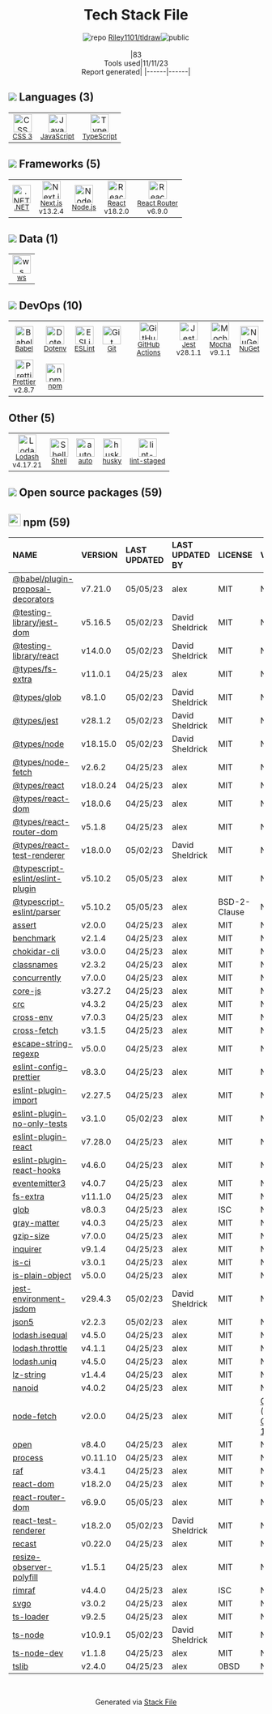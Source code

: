 <!--
--- Readme.md Snippet without images Start ---
## Tech Stack
Riley1101/tldraw is built on the following main stack:
- [Jest](http://facebook.github.io/jest/) – Javascript Testing Framework
- [Mocha](http://mochajs.org/) – Javascript Testing Framework
- [Node.js](http://nodejs.org/) – Frameworks (Full Stack)
- [.NET](http://www.microsoft.com/net/) – Frameworks (Full Stack)
- [React](https://reactjs.org/) – Javascript UI Libraries
- [JavaScript](https://developer.mozilla.org/en-US/docs/Web/JavaScript) – Languages
- [TypeScript](http://www.typescriptlang.org) – Languages
- [Lodash](https://lodash.com) – Javascript Utilities & Libraries
- [Babel](http://babeljs.io/) – JavaScript Compilers
- [ESLint](http://eslint.org/) – Code Review
- [React Router](https://github.com/rackt/react-router) – JavaScript Framework Components
- [Shell](https://en.wikipedia.org/wiki/Shell_script) – Shells
- [Next.js](https://nextjs.org/) – Frameworks (Full Stack)
- [Prettier](https://prettier.io/) – Code Review
- [ws](https://github.com/websockets/ws) – Realtime Backend / API
- [GitHub Actions](https://github.com/features/actions) – Continuous Integration

Full tech stack [here](/techstack.md)
--- Readme.md Snippet without images End ---

--- Readme.md Snippet with images Start ---
## Tech Stack
Riley1101/tldraw is built on the following main stack:
- <img width='25' height='25' src='https://img.stackshare.io/service/830/jest.png' alt='Jest'/> [Jest](http://facebook.github.io/jest/) – Javascript Testing Framework
- <img width='25' height='25' src='https://img.stackshare.io/service/832/mocha.png' alt='Mocha'/> [Mocha](http://mochajs.org/) – Javascript Testing Framework
- <img width='25' height='25' src='https://img.stackshare.io/service/1011/n1JRsFeB_400x400.png' alt='Node.js'/> [Node.js](http://nodejs.org/) – Frameworks (Full Stack)
- <img width='25' height='25' src='https://img.stackshare.io/service/1014/IoPy1dce_400x400.png' alt='.NET'/> [.NET](http://www.microsoft.com/net/) – Frameworks (Full Stack)
- <img width='25' height='25' src='https://img.stackshare.io/service/1020/OYIaJ1KK.png' alt='React'/> [React](https://reactjs.org/) – Javascript UI Libraries
- <img width='25' height='25' src='https://img.stackshare.io/service/1209/javascript.jpeg' alt='JavaScript'/> [JavaScript](https://developer.mozilla.org/en-US/docs/Web/JavaScript) – Languages
- <img width='25' height='25' src='https://img.stackshare.io/service/1612/bynNY5dJ.jpg' alt='TypeScript'/> [TypeScript](http://www.typescriptlang.org) – Languages
- <img width='25' height='25' src='https://img.stackshare.io/service/2438/lodash.png' alt='Lodash'/> [Lodash](https://lodash.com) – Javascript Utilities & Libraries
- <img width='25' height='25' src='https://img.stackshare.io/service/2739/-1wfGjNw.png' alt='Babel'/> [Babel](http://babeljs.io/) – JavaScript Compilers
- <img width='25' height='25' src='https://img.stackshare.io/service/3337/Q4L7Jncy.jpg' alt='ESLint'/> [ESLint](http://eslint.org/) – Code Review
- <img width='25' height='25' src='https://img.stackshare.io/service/3350/8261421.png' alt='React Router'/> [React Router](https://github.com/rackt/react-router) – JavaScript Framework Components
- <img width='25' height='25' src='https://img.stackshare.io/service/4631/default_c2062d40130562bdc836c13dbca02d318205a962.png' alt='Shell'/> [Shell](https://en.wikipedia.org/wiki/Shell_script) – Shells
- <img width='25' height='25' src='https://img.stackshare.io/service/5936/nextjs.png' alt='Next.js'/> [Next.js](https://nextjs.org/) – Frameworks (Full Stack)
- <img width='25' height='25' src='https://img.stackshare.io/service/7035/default_66f265943abed56bcdbfca1c866a4261b1fbb063.jpg' alt='Prettier'/> [Prettier](https://prettier.io/) – Code Review
- <img width='25' height='25' src='https://img.stackshare.io/service/11381/no-img-open-source.png' alt='ws'/> [ws](https://github.com/websockets/ws) – Realtime Backend / API
- <img width='25' height='25' src='https://img.stackshare.io/service/11563/actions.png' alt='GitHub Actions'/> [GitHub Actions](https://github.com/features/actions) – Continuous Integration

Full tech stack [here](/techstack.md)
--- Readme.md Snippet with images End ---
-->
<div align="center">

# Tech Stack File
![](https://img.stackshare.io/repo.svg "repo") [Riley1101/tldraw](https://github.com/Riley1101/tldraw)![](https://img.stackshare.io/public_badge.svg "public")
<br/><br/>
|83<br/>Tools used|11/11/23 <br/>Report generated|
|------|------|
</div>

## <img src='https://img.stackshare.io/languages.svg'/> Languages (3)
<table><tr>
  <td align='center'>
  <img width='36' height='36' src='https://img.stackshare.io/service/6727/css.png' alt='CSS 3'>
  <br>
  <sub><a href="https://developer.mozilla.org/en-US/docs/Web/CSS/CSS3">CSS 3</a></sub>
  <br>
  <sub></sub>
</td>

<td align='center'>
  <img width='36' height='36' src='https://img.stackshare.io/service/1209/javascript.jpeg' alt='JavaScript'>
  <br>
  <sub><a href="https://developer.mozilla.org/en-US/docs/Web/JavaScript">JavaScript</a></sub>
  <br>
  <sub></sub>
</td>

<td align='center'>
  <img width='36' height='36' src='https://img.stackshare.io/service/1612/bynNY5dJ.jpg' alt='TypeScript'>
  <br>
  <sub><a href="http://www.typescriptlang.org">TypeScript</a></sub>
  <br>
  <sub></sub>
</td>

</tr>
</table>

## <img src='https://img.stackshare.io/frameworks.svg'/> Frameworks (5)
<table><tr>
  <td align='center'>
  <img width='36' height='36' src='https://img.stackshare.io/service/1014/IoPy1dce_400x400.png' alt='.NET'>
  <br>
  <sub><a href="http://www.microsoft.com/net/">.NET</a></sub>
  <br>
  <sub></sub>
</td>

<td align='center'>
  <img width='36' height='36' src='https://img.stackshare.io/service/5936/nextjs.png' alt='Next.js'>
  <br>
  <sub><a href="https://nextjs.org/">Next.js</a></sub>
  <br>
  <sub>v13.2.4</sub>
</td>

<td align='center'>
  <img width='36' height='36' src='https://img.stackshare.io/service/1011/n1JRsFeB_400x400.png' alt='Node.js'>
  <br>
  <sub><a href="http://nodejs.org/">Node.js</a></sub>
  <br>
  <sub></sub>
</td>

<td align='center'>
  <img width='36' height='36' src='https://img.stackshare.io/service/1020/OYIaJ1KK.png' alt='React'>
  <br>
  <sub><a href="https://reactjs.org/">React</a></sub>
  <br>
  <sub>v18.2.0</sub>
</td>

<td align='center'>
  <img width='36' height='36' src='https://img.stackshare.io/service/3350/8261421.png' alt='React Router'>
  <br>
  <sub><a href="https://github.com/rackt/react-router">React Router</a></sub>
  <br>
  <sub>v6.9.0</sub>
</td>

</tr>
</table>

## <img src='https://img.stackshare.io/databases.svg'/> Data (1)
<table><tr>
  <td align='center'>
  <img width='36' height='36' src='https://img.stackshare.io/service/11381/no-img-open-source.png' alt='ws'>
  <br>
  <sub><a href="https://github.com/websockets/ws">ws</a></sub>
  <br>
  <sub></sub>
</td>

</tr>
</table>

## <img src='https://img.stackshare.io/devops.svg'/> DevOps (10)
<table><tr>
  <td align='center'>
  <img width='36' height='36' src='https://img.stackshare.io/service/2739/-1wfGjNw.png' alt='Babel'>
  <br>
  <sub><a href="http://babeljs.io/">Babel</a></sub>
  <br>
  <sub></sub>
</td>

<td align='center'>
  <img width='36' height='36' src='https://img.stackshare.io/service/8067/default_90dcb1286af7685c68df319c764b80704df1155b.png' alt='Dotenv'>
  <br>
  <sub><a href="https://github.com/motdotla/dotenv">Dotenv</a></sub>
  <br>
  <sub></sub>
</td>

<td align='center'>
  <img width='36' height='36' src='https://img.stackshare.io/service/3337/Q4L7Jncy.jpg' alt='ESLint'>
  <br>
  <sub><a href="http://eslint.org/">ESLint</a></sub>
  <br>
  <sub></sub>
</td>

<td align='center'>
  <img width='36' height='36' src='https://img.stackshare.io/service/1046/git.png' alt='Git'>
  <br>
  <sub><a href="http://git-scm.com/">Git</a></sub>
  <br>
  <sub></sub>
</td>

<td align='center'>
  <img width='36' height='36' src='https://img.stackshare.io/service/11563/actions.png' alt='GitHub Actions'>
  <br>
  <sub><a href="https://github.com/features/actions">GitHub Actions</a></sub>
  <br>
  <sub></sub>
</td>

<td align='center'>
  <img width='36' height='36' src='https://img.stackshare.io/service/830/jest.png' alt='Jest'>
  <br>
  <sub><a href="http://facebook.github.io/jest/">Jest</a></sub>
  <br>
  <sub>v28.1.1</sub>
</td>

<td align='center'>
  <img width='36' height='36' src='https://img.stackshare.io/service/832/mocha.png' alt='Mocha'>
  <br>
  <sub><a href="http://mochajs.org/">Mocha</a></sub>
  <br>
  <sub>v9.1.1</sub>
</td>

<td align='center'>
  <img width='36' height='36' src='https://img.stackshare.io/service/2637/6I3oEOP4_400x400.jpg' alt='NuGet'>
  <br>
  <sub><a href="https://www.nuget.org/">NuGet</a></sub>
  <br>
  <sub></sub>
</td>

</tr>
<tr>
  <td align='center'>
  <img width='36' height='36' src='https://img.stackshare.io/service/7035/default_66f265943abed56bcdbfca1c866a4261b1fbb063.jpg' alt='Prettier'>
  <br>
  <sub><a href="https://prettier.io/">Prettier</a></sub>
  <br>
  <sub>v2.8.7</sub>
</td>

<td align='center'>
  <img width='36' height='36' src='https://img.stackshare.io/service/1120/lejvzrnlpb308aftn31u.png' alt='npm'>
  <br>
  <sub><a href="https://www.npmjs.com/">npm</a></sub>
  <br>
  <sub></sub>
</td>

</tr>
</table>

## Other (5)
<table><tr>
  <td align='center'>
  <img width='36' height='36' src='https://img.stackshare.io/service/2438/lodash.png' alt='Lodash'>
  <br>
  <sub><a href="https://lodash.com">Lodash</a></sub>
  <br>
  <sub>v4.17.21</sub>
</td>

<td align='center'>
  <img width='36' height='36' src='https://img.stackshare.io/service/4631/default_c2062d40130562bdc836c13dbca02d318205a962.png' alt='Shell'>
  <br>
  <sub><a href="https://en.wikipedia.org/wiki/Shell_script">Shell</a></sub>
  <br>
  <sub></sub>
</td>

<td align='center'>
  <img width='36' height='36' src='https://img.stackshare.io/service/2634/quvIzEn2_normal.jpg' alt='auto'>
  <br>
  <sub><a href="http://autoportal.com/">auto</a></sub>
  <br>
  <sub></sub>
</td>

<td align='center'>
  <img width='36' height='36' src='https://img.stackshare.io/service/9527/5502029.jpeg' alt='husky'>
  <br>
  <sub><a href="https://github.com/typicode/husky">husky</a></sub>
  <br>
  <sub></sub>
</td>

<td align='center'>
  <img width='36' height='36' src='https://img.stackshare.io/service/10577/11071.jpeg' alt='lint-staged'>
  <br>
  <sub><a href="https://github.com/okonet/lint-staged">lint-staged</a></sub>
  <br>
  <sub></sub>
</td>

</tr>
</table>


## <img src='https://img.stackshare.io/group.svg' /> Open source packages (59)</h2>

## <img width='24' height='24' src='https://img.stackshare.io/service/1120/lejvzrnlpb308aftn31u.png'/> npm (59)

|NAME|VERSION|LAST UPDATED|LAST UPDATED BY|LICENSE|VULNERABILITIES|
|:------|:------|:------|:------|:------|:------|
|[@babel/plugin-proposal-decorators](https://www.npmjs.com/@babel/plugin-proposal-decorators)|v7.21.0|05/05/23|alex |MIT|N/A|
|[@testing-library/jest-dom](https://www.npmjs.com/@testing-library/jest-dom)|v5.16.5|05/02/23|David Sheldrick |MIT|N/A|
|[@testing-library/react](https://www.npmjs.com/@testing-library/react)|v14.0.0|05/02/23|David Sheldrick |MIT|N/A|
|[@types/fs-extra](https://www.npmjs.com/@types/fs-extra)|v11.0.1|04/25/23|alex |MIT|N/A|
|[@types/glob](https://www.npmjs.com/@types/glob)|v8.1.0|05/02/23|David Sheldrick |MIT|N/A|
|[@types/jest](https://www.npmjs.com/@types/jest)|v28.1.2|05/02/23|David Sheldrick |MIT|N/A|
|[@types/node](https://www.npmjs.com/@types/node)|v18.15.0|05/02/23|David Sheldrick |MIT|N/A|
|[@types/node-fetch](https://www.npmjs.com/@types/node-fetch)|v2.6.2|04/25/23|alex |MIT|N/A|
|[@types/react](https://www.npmjs.com/@types/react)|v18.0.24|04/25/23|alex |MIT|N/A|
|[@types/react-dom](https://www.npmjs.com/@types/react-dom)|v18.0.6|04/25/23|alex |MIT|N/A|
|[@types/react-router-dom](https://www.npmjs.com/@types/react-router-dom)|v5.1.8|04/25/23|alex |MIT|N/A|
|[@types/react-test-renderer](https://www.npmjs.com/@types/react-test-renderer)|v18.0.0|05/02/23|David Sheldrick |MIT|N/A|
|[@typescript-eslint/eslint-plugin](https://www.npmjs.com/@typescript-eslint/eslint-plugin)|v5.10.2|05/05/23|alex |MIT|N/A|
|[@typescript-eslint/parser](https://www.npmjs.com/@typescript-eslint/parser)|v5.10.2|05/05/23|alex |BSD-2-Clause|N/A|
|[assert](https://www.npmjs.com/assert)|v2.0.0|04/25/23|alex |MIT|N/A|
|[benchmark](https://www.npmjs.com/benchmark)|v2.1.4|04/25/23|alex |MIT|N/A|
|[chokidar-cli](https://www.npmjs.com/chokidar-cli)|v3.0.0|04/25/23|alex |MIT|N/A|
|[classnames](https://www.npmjs.com/classnames)|v2.3.2|04/25/23|alex |MIT|N/A|
|[concurrently](https://www.npmjs.com/concurrently)|v7.0.0|04/25/23|alex |MIT|N/A|
|[core-js](https://www.npmjs.com/core-js)|v3.27.2|04/25/23|alex |MIT|N/A|
|[crc](https://www.npmjs.com/crc)|v4.3.2|04/25/23|alex |MIT|N/A|
|[cross-env](https://www.npmjs.com/cross-env)|v7.0.3|04/25/23|alex |MIT|N/A|
|[cross-fetch](https://www.npmjs.com/cross-fetch)|v3.1.5|04/25/23|alex |MIT|N/A|
|[escape-string-regexp](https://www.npmjs.com/escape-string-regexp)|v5.0.0|04/25/23|alex |MIT|N/A|
|[eslint-config-prettier](https://www.npmjs.com/eslint-config-prettier)|v8.3.0|04/25/23|alex |MIT|N/A|
|[eslint-plugin-import](https://www.npmjs.com/eslint-plugin-import)|v2.27.5|04/25/23|alex |MIT|N/A|
|[eslint-plugin-no-only-tests](https://www.npmjs.com/eslint-plugin-no-only-tests)|v3.1.0|05/02/23|alex |MIT|N/A|
|[eslint-plugin-react](https://www.npmjs.com/eslint-plugin-react)|v7.28.0|04/25/23|alex |MIT|N/A|
|[eslint-plugin-react-hooks](https://www.npmjs.com/eslint-plugin-react-hooks)|v4.6.0|04/25/23|alex |MIT|N/A|
|[eventemitter3](https://www.npmjs.com/eventemitter3)|v4.0.7|04/25/23|alex |MIT|N/A|
|[fs-extra](https://www.npmjs.com/fs-extra)|v11.1.0|04/25/23|alex |MIT|N/A|
|[glob](https://www.npmjs.com/glob)|v8.0.3|04/25/23|alex |ISC|N/A|
|[gray-matter](https://www.npmjs.com/gray-matter)|v4.0.3|04/25/23|alex |MIT|N/A|
|[gzip-size](https://www.npmjs.com/gzip-size)|v7.0.0|04/25/23|alex |MIT|N/A|
|[inquirer](https://www.npmjs.com/inquirer)|v9.1.4|04/25/23|alex |MIT|N/A|
|[is-ci](https://www.npmjs.com/is-ci)|v3.0.1|04/25/23|alex |MIT|N/A|
|[is-plain-object](https://www.npmjs.com/is-plain-object)|v5.0.0|04/25/23|alex |MIT|N/A|
|[jest-environment-jsdom](https://www.npmjs.com/jest-environment-jsdom)|v29.4.3|05/02/23|David Sheldrick |MIT|N/A|
|[json5](https://www.npmjs.com/json5)|v2.2.3|05/02/23|alex |MIT|N/A|
|[lodash.isequal](https://www.npmjs.com/lodash.isequal)|v4.5.0|04/25/23|alex |MIT|N/A|
|[lodash.throttle](https://www.npmjs.com/lodash.throttle)|v4.1.1|04/25/23|alex |MIT|N/A|
|[lodash.uniq](https://www.npmjs.com/lodash.uniq)|v4.5.0|04/25/23|alex |MIT|N/A|
|[lz-string](https://www.npmjs.com/lz-string)|v1.4.4|04/25/23|alex |MIT|N/A|
|[nanoid](https://www.npmjs.com/nanoid)|v4.0.2|04/25/23|alex |MIT|N/A|
|[node-fetch](https://www.npmjs.com/node-fetch)|v2.0.0|04/25/23|alex |MIT|[CVE-2022-0235](https://github.com/advisories/GHSA-r683-j2x4-v87g) (High)<br/>[CVE-2020-15168](https://github.com/advisories/GHSA-w7rc-rwvf-8q5r) (Low)|
|[open](https://www.npmjs.com/open)|v8.4.0|04/25/23|alex |MIT|N/A|
|[process](https://www.npmjs.com/process)|v0.11.10|04/25/23|alex |MIT|N/A|
|[raf](https://www.npmjs.com/raf)|v3.4.1|04/25/23|alex |MIT|N/A|
|[react-dom](https://www.npmjs.com/react-dom)|v18.2.0|04/25/23|alex |MIT|N/A|
|[react-router-dom](https://www.npmjs.com/react-router-dom)|v6.9.0|05/05/23|alex |MIT|N/A|
|[react-test-renderer](https://www.npmjs.com/react-test-renderer)|v18.2.0|05/02/23|David Sheldrick |MIT|N/A|
|[recast](https://www.npmjs.com/recast)|v0.22.0|04/25/23|alex |MIT|N/A|
|[resize-observer-polyfill](https://www.npmjs.com/resize-observer-polyfill)|v1.5.1|04/25/23|alex |MIT|N/A|
|[rimraf](https://www.npmjs.com/rimraf)|v4.4.0|04/25/23|alex |ISC|N/A|
|[svgo](https://www.npmjs.com/svgo)|v3.0.2|04/25/23|alex |MIT|N/A|
|[ts-loader](https://www.npmjs.com/ts-loader)|v9.2.5|04/25/23|alex |MIT|N/A|
|[ts-node](https://www.npmjs.com/ts-node)|v10.9.1|05/02/23|David Sheldrick |MIT|N/A|
|[ts-node-dev](https://www.npmjs.com/ts-node-dev)|v1.1.8|04/25/23|alex |MIT|N/A|
|[tslib](https://www.npmjs.com/tslib)|v2.4.0|04/25/23|alex |0BSD|N/A|

<br/>
<div align='center'>

Generated via [Stack File](https://github.com/apps/stack-file)
